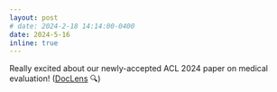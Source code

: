 ```yaml
---
layout: post
# date: 2024-2-18 14:14:00-0400
date: 2024-5-16 
inline: true
---
```


Really excited about our newly-accepted ACL 2024 paper on medical evaluation! ([DocLens](https://arxiv.org/abs/2311.09581) 🔍) 